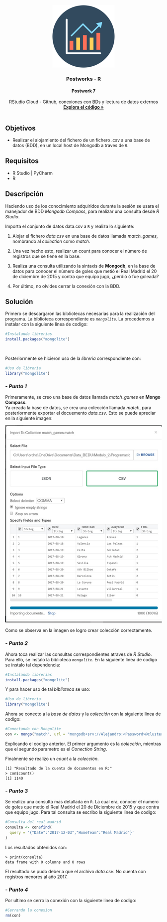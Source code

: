 

<!-- PROJECT LOGO -->
<br />
<p align="center">
  <a href="https://github.com/Team-17-Bedu/r-postworks">
    <img src="https://github.com/Team-17-Bedu/r-postworks/blob/main/img/logo.png" alt="Logo" width="200" height="200">
  </a>

  <h3 align="center"><strong>Postworks - R</strong></h3>
  <h4 align="center"><strong>Postwork 7</strong></h4>
  <p align="center">
     RStudio Cloud - Github, conexiones con BDs y lectura de datos externos
    <br />
    <a href="Postwork_07.R"><strong>Explora el código »</strong></a>
    <br/>
    <br/>
  </p>
  
</p>

## Objetivos
- Realizar el alojamiento del fichero de un fichero .csv a una base de datos (BDD), en un local host de Mongodb a traves de _`R`_.

## Requisitos
- R Studio | PyCharm
- R

## Descripción 
Haciendo uso de los conocimiento adquiridos durante la sesión se usara el manejador de BDD _Mongodb Compass_, para realizar una consulta desde _R Studio_.

Importa el conjunto de datos data.csv a `R` y realiza lo siguiente:

1. Alojar el fichero _data.csv_ en una base de datos llamada _match_games_, nombrando al _collection_ como _match_.

2. Una vez hecho esto, realizar un count para conocer el número de registros que se tiene en la base.

3. Realiza una consulta utilizando la sintaxis de **Mongodb**, en la base de datos para conocer el número de goles que metió el Real Madrid el 20 de diciembre de 2015 y contra que equipo jugó, ¿perdió ó fue goleada?

4. Por último, no olvides cerrar la conexión con la BDD.

## Solución 

Primero se descargaron las bibliotecas necesarias para la realización del programa. La biblioteca correspondiente es _`mongolite`_. La procedemos a instalar con la siguiente linea de codigo:

```r
#Instalando librerias
install.packages("mongolite")
```
<br/>

Posteriormente se hicieron uso de la _libreria_  correspondiente con:

```r
#Uso de libreria
library("mongolite")
```

### - _Punto 1_

Primeramente, se creo una base de datos llamada _match_games_ en **Mongo Compass**. 
<br/>Ya creada la base de datos, se crea una colección llamada _match_, para posteriormente exportar el docuemento _data.csv_. Esto se puede apreciar en la siguiente imagen:

<p align="center">
  <a href="https://github.com/Team-17-Bedu/r-postworks">
    <img src="https://github.com/Team-17-Bedu/r-postworks/blob/main/img/Sesion-06-img.jpeg" alt="Imagen Sesion 7">
  </a>
</p>

Como se observa en la imagen se logro crear colección correctamente.

### - _Punto 2_

Ahora toca realizar las consultas correspondientes atraves de _R Studio_. Para ello, se instalo la biblioteca _`mongolite`_. En la siguiente linea de codigo se instalo tal dependencia:

```r
#Instalando librerias
install.packages("mongolite")
```
Y para hacer uso de tal _biblioteca_ se uso:

```r
#Uso de libreria
library("mongolite")
```
Ahora se conecto a la _base de datos_ y la _colección_ con la siguiente linea de codigo:

```r
#Conectando con Mongolite
con <- mongo("match", url = "mongodb+srv://Alejandro:<Password>@cluster0.kwzlt.mongodb.net/match_games?retryWrites=true&w=majority")
```
Explicando el codigo anterior. El primer argumento es la _colección_, mientras que el segundo parametro es el _Conection String_.
<br/>

Finalmente se realizo un _count_ a la _colección_.

```console
[1] "Resultado de la cuenta de documentos en R:"
> con$count()
[1] 1140
```
### - _Punto 3_

Se realizo una consulta mas detallada en `R`. La cual era, conocer el numero de goles que metio el Real Madrid el 20 de Diciembre de 2015 y que contra que equipo jugo. Para tal consulta se escribo la siguiente linea de codigo:

```r
#Consulta del real madrid
consulta <- con$find(
  query = '{"Date":"2017-12-03","HomeTeam":"Real Madrid"}'
)
```

Los resultados obtenidos son:

```console
> print(consulta)
data frame with 0 columns and 0 rows
```
El resultado se pudo deber a que el archivo _data.csv_. No cuenta con registros menores al año 2017.

### - _Punto 4_

Por ultimo se cerro la conexión con la siguiente linea de codigo:

```r
#Cerrando la conexion
rm(con)
```
